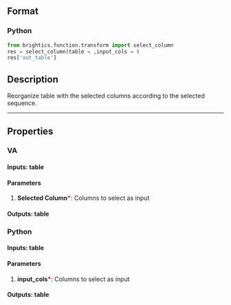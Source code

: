## Format
### Python
```python
from brightics.function.transform import select_column
res = select_column(table = ,input_cols = )
res['out_table']
```

## Description
Reorganize table with the selected columns according to the selected sequence.

---

## Properties
### VA
#### Inputs: table

#### Parameters
1. **Selected Column**<b style="color:red">*</b>: Columns to select as input

#### Outputs: table

### Python
#### Inputs: table

#### Parameters
1. **input_cols**<b style="color:red">*</b>: Columns to select as input

#### Outputs: table

